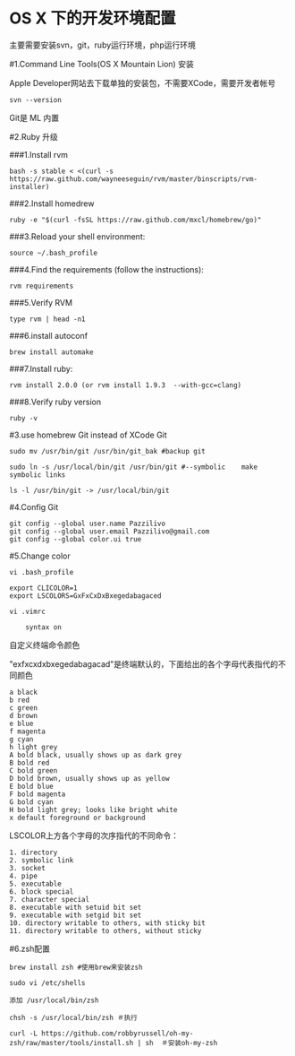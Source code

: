 OS X 下的开发环境配置
=====================

主要需要安装svn，git，ruby运行环境，php运行环境

#1.Command Line Tools(OS X Mountain Lion) 安装

Apple Developer网站去下载单独的安装包，不需要XCode，需要开发者帐号

    svn --version

Git是 ML 内置

#2.Ruby 升级

###1.Install rvm

    bash -s stable < <(curl -s https://raw.github.com/wayneeseguin/rvm/master/binscripts/rvm-installer)

###2.Install homedrew

    ruby -e "$(curl -fsSL https://raw.github.com/mxcl/homebrew/go)"

###3.Reload your shell environment:

    source ~/.bash_profile

###4.Find the requirements (follow the instructions):

    rvm requirements

###5.Verify RVM

    type rvm | head -n1 

###6.install autoconf

    brew install automake

###7.Install ruby:

    rvm install 2.0.0 (or rvm install 1.9.3  --with-gcc=clang)

###8.Verify ruby version

    ruby -v

#3.use homebrew Git instead of XCode Git

    sudo mv /usr/bin/git /usr/bin/git_bak #backup git

    sudo ln -s /usr/local/bin/git /usr/bin/git #--symbolic    make symbolic links

    ls -l /usr/bin/git -> /usr/local/bin/git

#4.Config Git

    git config --global user.name Pazzilivo
    git config --global user.email Pazzilivo@gmail.com
    git config --global color.ui true 

#5.Change color

    vi .bash_profile

    export CLICOLOR=1
    export LSCOLORS=GxFxCxDxBxegedabagaced

    vi .vimrc

        syntax on

自定义终端命令颜色

"exfxcxdxbxegedabagacad"是终端默认的，下面给出的各个字母代表指代的不同颜色

    a black
    b red
    c green
    d brown
    e blue
    f magenta
    g cyan
    h light grey
    A bold black, usually shows up as dark grey
    B bold red
    C bold green
    D bold brown, usually shows up as yellow
    E bold blue
    F bold magenta
    G bold cyan
    H bold light grey; looks like bright white
    x default foreground or background


LSCOLOR上方各个字母的次序指代的不同命令：

    1. directory
    2. symbolic link
    3. socket
    4. pipe
    5. executable
    6. block special
    7. character special
    8. executable with setuid bit set
    9. executable with setgid bit set
    10. directory writable to others, with sticky bit
    11. directory writable to others, without sticky
    

#6.zsh配置

	brew install zsh #使用brew来安装zsh
	
	sudo vi /etc/shells
	
	添加 /usr/local/bin/zsh
	
	chsh -s /usr/local/bin/zsh ＃执行
	
	curl -L https://github.com/robbyrussell/oh-my-zsh/raw/master/tools/install.sh | sh  ＃安装oh-my-zsh
